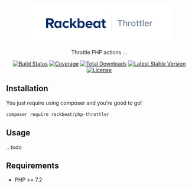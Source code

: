 <p align="center" style="text-align: center">
<img src="throttler-logo.png" alt="Rackbeat throttler" height="100" />
<br/><br/>
Throttle PHP actions ...
</p>

<p align="center" style="text-align: center"> 
<a href="https://travis-ci.org/Rackbeat/php-throttler"><img src="https://img.shields.io/travis/Rackbeat/php-throttler.svg?style=flat-square" alt="Build Status"></a>
<a href="https://coveralls.io/github/Rackbeat/php-throttler"><img src="https://img.shields.io/coveralls/Rackbeat/php-throttler.svg?style=flat-square" alt="Coverage"></a>
<a href="https://packagist.org/packages/rackbeat/php-throttler"><img src="https://img.shields.io/packagist/dt/rackbeat/php-throttler.svg?style=flat-square" alt="Total Downloads"></a>
<a href="https://packagist.org/packages/rackbeat/php-throttler"><img src="https://img.shields.io/packagist/v/rackbeat/php-throttler.svg?style=flat-square" alt="Latest Stable Version"></a>
<a href="https://packagist.org/packages/rackbeat/php-throttler"><img src="https://img.shields.io/packagist/l/rackbeat/php-throttler.svg?style=flat-square" alt="License"></a>
</p>

## Installation

You just require using composer and you're good to go!

```bash
composer require rackbeat/php-throttler
```

## Usage

.. todo

## Requirements
* PHP >= 7.2
